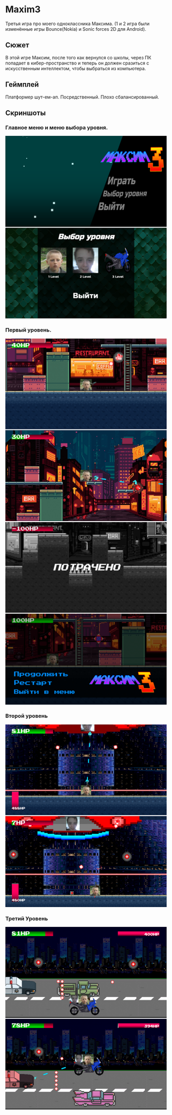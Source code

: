# Maxim3
Третья игра про моего одноклассника Максима. (1 и 2 игра были изменённые игры Bounce(Nokia) и Sonic forces 2D для Android).
## Сюжет
В этой игре Максим, после того как вернулся со школы, через ПК попадает в кибер-пространство и теперь он должен сразиться с искусственным интеллектом, чтобы выбраться из компьютера.
## Геймплей
Платформер шут-ем-ап. Посредственный. Плохо сбалансированный.
## Скриншоты
### Главное меню и меню выбора уровня.
![alt text](https://github.com/WhiteSun13/Maxim3/blob/main/SCREENSHOTS/Scr1.png?raw=true)
![alt text](https://github.com/WhiteSun13/Maxim3/blob/main/SCREENSHOTS/Scr2.png?raw=true)
### Первый уровень.
![alt text](https://github.com/WhiteSun13/Maxim3/blob/main/SCREENSHOTS/Scr3.png?raw=true)
![alt text](https://github.com/WhiteSun13/Maxim3/blob/main/SCREENSHOTS/Scr4.jpg?raw=true)
![alt text](https://github.com/WhiteSun13/Maxim3/blob/main/SCREENSHOTS/Scr5.png?raw=true)
![alt text](https://github.com/WhiteSun13/Maxim3/blob/main/SCREENSHOTS/Scr6.png?raw=true)
### Второй уровень
![alt text](https://github.com/WhiteSun13/Maxim3/blob/main/SCREENSHOTS/Scr7.png?raw=true)
![alt text](https://github.com/WhiteSun13/Maxim3/blob/main/SCREENSHOTS/Scr8.png?raw=true)
### Третий Уровень
![alt text](https://github.com/WhiteSun13/Maxim3/blob/main/SCREENSHOTS/Scr9.png?raw=true)
![alt text](https://github.com/WhiteSun13/Maxim3/blob/main/SCREENSHOTS/Scr10.png?raw=true)
